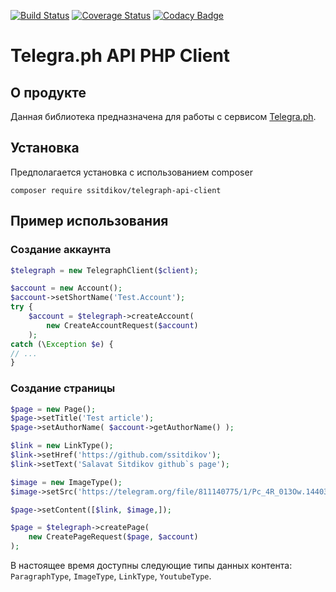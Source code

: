 [![Build Status](https://travis-ci.org/ssitdikov/telegraph-api-client.svg?branch=master)](https://travis-ci.org/ssitdikov/telegraph-api-client)
[![Coverage Status](https://coveralls.io/repos/github/ssitdikov/telegraph-api-client/badge.svg?branch=master)](https://coveralls.io/github/ssitdikov/telegraph-api-client?branch=master)
[![Codacy Badge](https://api.codacy.com/project/badge/Grade/38edcd896a7a47a3ba790cdf4167b7bc)](https://www.codacy.com/app/sitsalavat/telegraph-api-client?utm_source=github.com&amp;utm_medium=referral&amp;utm_content=ssitdikov/telegraph-api-client&amp;utm_campaign=Badge_Grade)

# Telegra.ph API PHP Client 
## О продукте
Данная библиотека предназначена для работы с сервисом [Telegra.ph](https://telegra.ph).

## Установка
Предполагается установка с использованием composer
```
composer require ssitdikov/telegraph-api-client
```

## Пример использования
### Создание аккаунта
```php
$telegraph = new TelegraphClient($client);

$account = new Account();
$account->setShortName('Test.Account');
try {
    $account = $telegraph->createAccount(
        new CreateAccountRequest($account)
    );
catch (\Exception $e) {
// ...
}

```

### Создание страницы
```php
$page = new Page();
$page->setTitle('Test article');
$page->setAuthorName( $account->getAuthorName() );

$link = new LinkType();
$link->setHref('https://github.com/ssitdikov');
$link->setText('Salavat Sitdikov github`s page');

$image = new ImageType();
$image->setSrc('https://telegram.org/file/811140775/1/Pc_4R_013Ow.144034/1c1eeaa592370d0b93');

$page->setContent([$link, $image,]);

$page = $telegraph->createPage(
    new CreatePageRequest($page, $account)
);
```

В настоящее время доступны следующие типы данных контента:
`ParagraphType`, `ImageType`, `LinkType`, `YoutubeType`.